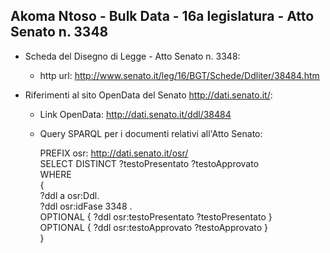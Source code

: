 ## Akoma Ntoso - Bulk Data - 16a legislatura - Atto Senato n. 3348 ##

* Scheda del Disegno di Legge - Atto Senato n. 3348:
	* http url: http://www.senato.it/leg/16/BGT/Schede/Ddliter/38484.htm

* Riferimenti al sito OpenData del Senato http://dati.senato.it/:
	* Link OpenData: http://dati.senato.it/ddl/38484
	* Query SPARQL per i documenti relativi all'Atto Senato:

        PREFIX osr: <http://dati.senato.it/osr/>  
		SELECT DISTINCT ?testoPresentato ?testoApprovato  
		WHERE  
		{  
		    ?ddl a osr:Ddl.  
		    ?ddl osr:idFase 3348 .  
		    OPTIONAL { ?ddl osr:testoPresentato ?testoPresentato }  
		    OPTIONAL { ?ddl osr:testoApprovato ?testoApprovato }  
		}
		